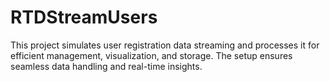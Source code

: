 # RTDStreamUsers
This project simulates user registration data streaming and processes it for efficient management, visualization, and storage. The setup ensures seamless data handling and real-time insights.
